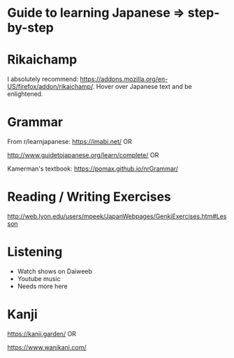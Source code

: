 # Guide to learning Japanese => step-by-step

# Rikaichamp
I absolutely recommend: https://addons.mozilla.org/en-US/firefox/addon/rikaichamp/. Hover over Japanese text and be enlightened.

# Grammar
From r/learnjapanese: https://imabi.net/ OR

http://www.guidetojapanese.org/learn/complete/ OR

Kamerman's textbook: https://pomax.github.io/nrGrammar/ 

# Reading / Writing Exercises
http://web.lyon.edu/users/mpeek/JapanWebpages/GenkiExercises.htm#Lesson

# Listening
- Watch shows on Daiweeb
- Youtube music
- Needs more here

# Kanji
https://kanji.garden/ OR

https://www.wanikani.com/
